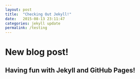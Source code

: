 ```yaml
---
layout: post
title:  "Checking Out Jekyll!"
date:   2015-08-13 23:11:47
categories: jekyll update
permalink: /testing
---
```


# New blog post!

## Having fun with Jekyll and GitHub Pages!



